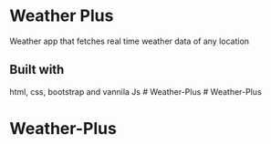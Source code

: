 # Weather Plus
 Weather app that fetches real time weather data of any location

## Built with
html, css, bootstrap and vannila Js
#   W e a t h e r - P l u s  
 # Weather-Plus
# Weather-Plus
